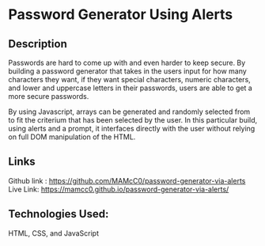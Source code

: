# Password Generator Using Alerts

## Description
Passwords are hard to come up with and even harder to keep secure. By building a password generator that takes in the users input for how many characters they want, if they want special characters, numeric characters, and lower and uppercase letters in their passwords, users are able to get a more secure passwords. 

By using Javascript, arrays can be generated and randomly selected from to fit the criterium that has been selected by the user. In this particular build, using alerts and a prompt, it interfaces directly with the user without relying on full DOM manipulation of the HTML. 

## Links

Github link : https://github.com/MAMcC0/password-generator-via-alerts
Live Link: https://mamcc0.github.io/password-generator-via-alerts/

## Technologies Used:
HTML, CSS, and JavaScript

##
